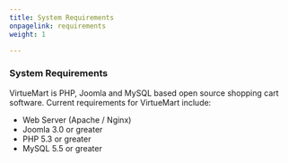 ```yaml
---
title: System Requirements
onpagelink: requirements
weight: 1

---
```


### **System Requirements**

VirtueMart is PHP, Joomla and MySQL based open source shopping cart software. Current requirements for VirtueMart include:

- Web Server (Apache / Nginx)
- Joomla 3.0 or greater
- PHP 5.3 or greater
- MySQL 5.5 or greater
 